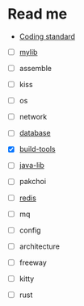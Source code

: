 # Read me

- [Coding standard](./code-standard.md)

- [ ] [mylib](https://github.com/liangkuai/mylib)

- [ ] assemble

- [ ] kiss

- [ ] os

- [ ] network

- [ ] [database](https://github.com/liangkuai/database)

- [x] [build-tools](https://github.com/liangkuai/build-tools)

- [ ] [java-lib](https://github.com/liangkuai/java-lib)

- [ ] pakchoi

- [ ] [redis](https://github.com/liangkuai/redis)

- [ ] mq

- [ ] config

- [ ] architecture

- [ ] freeway

- [ ] kitty

- [ ] rust